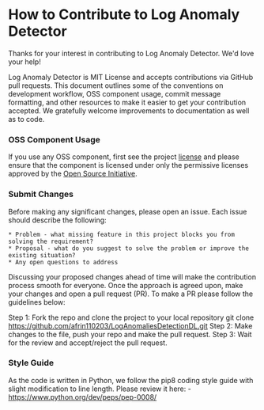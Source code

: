 # How to Contribute to Log Anomaly Detector

Thanks for your interest in contributing to Log Anomaly Detector. We'd love your help!

Log Anomaly Detector is MIT License and accepts contributions via GitHub pull requests. This document outlines some of the conventions on development workflow, OSS component usage, commit message formatting, and other resources to make it easier to get your contribution accepted. 
We gratefully welcome improvements to documentation as well as to code.



### OSS Component Usage
If you use any OSS component, first see the project [license](https://github.com/afrin110203/LogAnomaliesDetectionDL/blob/main/LICENSE)
and please ensure that the component is licensed under only the permissive licenses approved by the [Open Source Initiative](https://opensource.org/licenses).

### Submit Changes

Before making any significant changes, please open an issue. Each issue should describe the following:

	* Problem - what missing feature in this project blocks you from solving the requirement?
	* Proposal - what do you suggest to solve the problem or improve the existing situation?
	* Any open questions to address

Discussing your proposed changes ahead of time will make the contribution process smooth for everyone. Once the approach is agreed upon, make your changes and open a pull request (PR). To make a PR please follow the guidelines below:

Step 1: Fork the repo and clone the project to your local repository
git clone https://github.com/afrin110203/LogAnomaliesDetectionDL.git
Step 2: Make changes to the file, push your repo and make the pull request.
Step 3: Wait for the review and accept/reject the pull request. 

### Style Guide

As the code is written in Python, we follow the pip8 coding style guide with slight modification to line length. Please review it here:
		- https://www.python.org/dev/peps/pep-0008/

